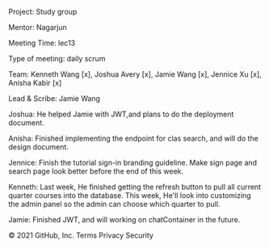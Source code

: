 Project: Study group

Mentor: Nagarjun

Meeting Time: lec13

Type of meeting: daily scrum

Team: Kenneth Wang [x], Joshua Avery [x], Jamie Wang [x], Jennice Xu [x], Anisha Kabir [x]

Lead & Scribe: Jamie Wang

Joshua: He helped Jamie with JWT,and plans to do the deployment document.

Anisha: Finished implementing the endpoint for clas search, and will do the design document.

Jennice: Finish the tutorial sign-in branding guideline. Make sign page and search page look better before the end of this week. 

Kenneth: Last week, He finished getting the refresh button to pull all current quarter courses into the database. 
This week, He'll look into customizing the admin panel so the admin can choose which quarter to pull.

Jamie: Finished JWT, and will working on chatContainer in the future.

© 2021 GitHub, Inc. Terms Privacy Security

